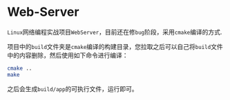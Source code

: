 # Web-Server
`Linux`网络编程实战项目`WebServer`，目前还在修`bug`阶段，采用`cmake`编译的方式.

项目中的`build`文件夹是`cmake`编译的构建目录，您拉取之后可以自己将`build`文件中的内容删除，然后使用如下命令进行编译：

~~~bash
cmake ..
make
~~~

之后会生成`build/app`的可执行文件，运行即可。
